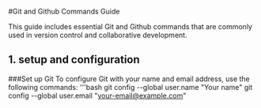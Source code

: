 #Git and Github Commands Guide

This guide includes essential Git and Github commands that are commonly used in version control and collaborative development.

## 1. setup and configuration

###Set up Git
To configure Git with your name and email address, use the following commands:
'''bash
git config --global user.name "Your name"
git config --global user.email
"your-email@example.com"
